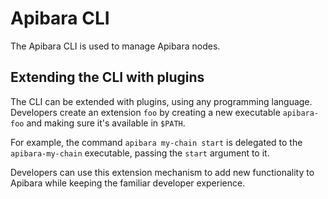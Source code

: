 # Apibara CLI

The Apibara CLI is used to manage Apibara nodes.


## Extending the CLI with plugins

The CLI can be extended with plugins, using any programming language.
Developers create an extension `foo` by creating a new executable `apibara-foo`
and making sure it's available in `$PATH`.

For example, the command `apibara my-chain start` is delegated to the
`apibara-my-chain` executable, passing the `start` argument to it.

Developers can use this extension mechanism to add new functionality to Apibara
while keeping the familiar developer experience.
